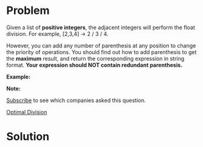 
# Problem

Given a list of **positive integers**, the adjacent integers will perform the
float division. For example, [2,3,4] -> 2 / 3 / 4.

However, you can add any number of parenthesis at any position to change the
priority of operations. You should find out how to add parenthesis to get the
**maximum** result, and return the corresponding expression in string format.
**Your expression should NOT contain redundant parenthesis.**

**Example:**  

**Note:**

[Subscribe](/subscribe/) to see which companies asked this question.



[Optimal Division](https://leetcode.com/problems/optimal-division)

# Solution




